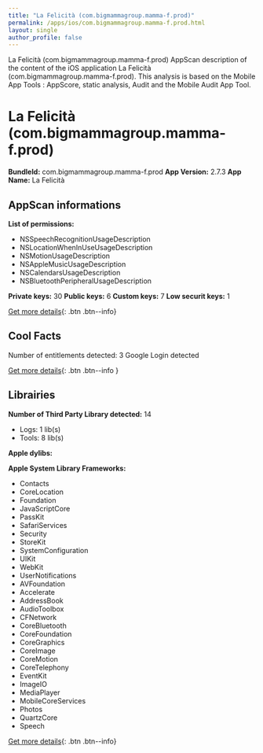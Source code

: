```yaml
---
title: "La Felicità (com.bigmammagroup.mamma-f.prod)"
permalink: /apps/ios/com.bigmammagroup.mamma-f.prod.html
layout: single
author_profile: false
---
```

La Felicità (com.bigmammagroup.mamma-f.prod) AppScan description of the content of the iOS application La Felicità (com.bigmammagroup.mamma-f.prod). This analysis is based on the Mobile App Tools : AppScore, static analysis, Audit and the Mobile Audit App Tool.

# La Felicità (com.bigmammagroup.mamma-f.prod)

**BundleId:** com.bigmammagroup.mamma-f.prod
**App Version:** 2.7.3
**App Name:** La Felicità


## AppScan informations 

**List of permissions:** 
- NSSpeechRecognitionUsageDescription
- NSLocationWhenInUseUsageDescription
- NSMotionUsageDescription
- NSAppleMusicUsageDescription
- NSCalendarsUsageDescription
- NSBluetoothPeripheralUsageDescription
  
  
**Private keys:** 30
**Public keys:** 6
**Custom keys:** 7
**Low securit keys:** 1
  
[Get more details](/pricing.html){: .btn .btn--info}

## Cool Facts

Number of entitlements detected: 3
Google Login detected
  
[Get more details](/pricing.html){: .btn .btn--info }

## Librairies 
**Number of Third Party Library detected:** 14
- Logs: 1 lib(s)
- Tools: 8 lib(s)


**Apple dylibs:**


**Apple System Library Frameworks:**
- Contacts
- CoreLocation
- Foundation
- JavaScriptCore
- PassKit
- SafariServices
- Security
- StoreKit
- SystemConfiguration
- UIKit
- WebKit
- UserNotifications
- AVFoundation
- Accelerate
- AddressBook
- AudioToolbox
- CFNetwork
- CoreBluetooth
- CoreFoundation
- CoreGraphics
- CoreImage
- CoreMotion
- CoreTelephony
- EventKit
- ImageIO
- MediaPlayer
- MobileCoreServices
- Photos
- QuartzCore
- Speech


  
[Get more details](/pricing.html){: .btn .btn--info}

